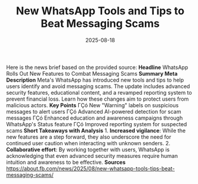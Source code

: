 ﻿---
title: New WhatsApp Tools and Tips to Beat Messaging Scams
date: '2025-08-18'
category: Markets
summary: ''
slug: new whatsapp tools and tips to beat messaging scams
source_urls:
- https://about.fb.com/news/2025/08/new-whatsapp-tools-tips-beat-messaging-scams/
seo:
  title: New WhatsApp Tools and Tips to Beat Messaging Scams | Hash n Hedge
  description: ''
  keywords:
  - news
  - markets
  - brief
---

Here is the news brief based on the provided source:  **Headline** WhatsApp Rolls Out New Features to Combat Messaging Scams  **Summary Meta Description** Meta's WhatsApp has introduced new tools and tips to help users identify and avoid messaging scams. The update includes advanced security features, educational content, and a revamped reporting system to prevent financial loss. Learn how these changes aim to protect users from malicious actors.  **Key Points**  ΓÇó New "Warning" labels on suspicious messages to alert users ΓÇó Advanced AI-powered detection for scam messages ΓÇó Enhanced education and awareness campaigns through WhatsApp's Status feature ΓÇó Improved reporting system for suspected scams  **Short Takeaways with Analysis**  1. **Increased vigilance**: While the new features are a step forward, they also underscore the need for continued user caution when interacting with unknown senders. 2. **Collaborative effort**: By working together with users, WhatsApp is acknowledging that even advanced security measures require human intuition and awareness to be effective.  **Sources** https://about.fb.com/news/2025/08/new-whatsapp-tools-tips-beat-messaging-scams/ 
